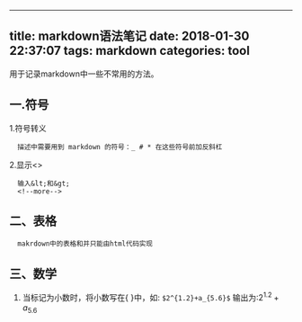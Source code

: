 
---
title: markdown语法笔记
date: 2018-01-30 22:37:07
tags: markdown
categories: tool
---
用于记录markdown中一些不常用的方法。
## 一.符号
  1.符号转义
  
      描述中需要用到 markdown 的符号：_ # * 在这些符号前加反斜杠
  2.显示&lt;&gt;
    
      输入&lt;和&gt;
      <!--more-->
## 二、表格
      makrdown中的表格和并只能由html代码实现
## 三、数学
   1. 当标记为小数时，将小数写在{ }中，如:
     ```
     $2^{1.2}+a_{5.6}$
     ```
     输出为:$2^{1.2}+a_{5.6}$